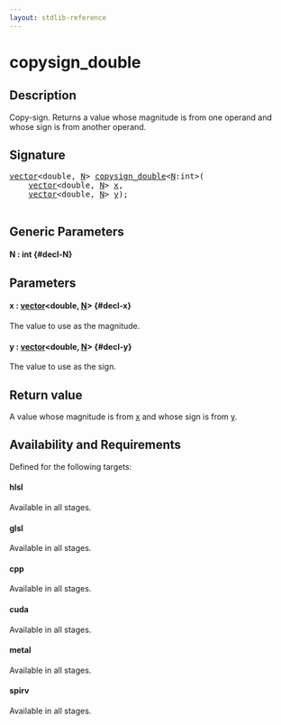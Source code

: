 ```yaml
---
layout: stdlib-reference
---
```


# copysign\_double

## Description

Copy-sign. Returns a value whose magnitude is from one operand and whose sign is from another operand.



## Signature 

<pre>
<a href="/stdlib-reference/types/vector/index" class="code_type">vector</a>&lt;<span class="code_keyword">double</span>, <a href="/stdlib-reference/global-decls/copysign_double#decl-N" class="code_var">N</a>&gt; <a href="/stdlib-reference/global-decls/copysign_double">copysign_double</a>&lt;<a href="/stdlib-reference/global-decls/copysign_double#decl-N" class="code_var">N</a>:<span class="code_keyword">int</span>&gt;(
    <a href="/stdlib-reference/types/vector/index" class="code_type">vector</a>&lt;<span class="code_keyword">double</span>, <a href="/stdlib-reference/global-decls/copysign_double#decl-N" class="code_var">N</a>&gt; <a href="/stdlib-reference/global-decls/copysign_double#decl-x" class="code_param">x</a>,
    <a href="/stdlib-reference/types/vector/index" class="code_type">vector</a>&lt;<span class="code_keyword">double</span>, <a href="/stdlib-reference/global-decls/copysign_double#decl-N" class="code_var">N</a>&gt; <a href="/stdlib-reference/global-decls/copysign_double#decl-y" class="code_param">y</a>);

</pre>

## Generic Parameters

#### N  : int {#decl-N}

## Parameters

#### x  : [vector](/stdlib-reference/types/vector/index)\<double, [N](/stdlib-reference/types/vector/index#decl-N)\> {#decl-x}
The value to use as the magnitude.

#### y  : [vector](/stdlib-reference/types/vector/index)\<double, [N](/stdlib-reference/types/vector/index#decl-N)\> {#decl-y}
The value to use as the sign.


## Return value
A value whose magnitude is from <span class='code'><a href="/stdlib-reference/global-decls/copysign_double#decl-x" class="code_param">x</a></span> and whose sign is from <span class='code'><a href="/stdlib-reference/global-decls/copysign_double#decl-y" class="code_param">y</a></span>.


## Availability and Requirements

Defined for the following targets:

#### hlsl
Available in all stages.

#### glsl
Available in all stages.

#### cpp
Available in all stages.

#### cuda
Available in all stages.

#### metal
Available in all stages.

#### spirv
Available in all stages.



